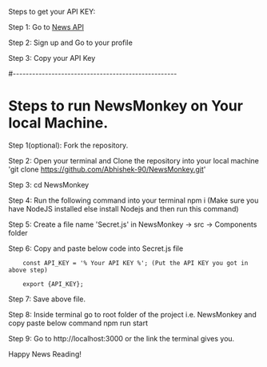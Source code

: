 
Steps to get your API KEY:

Step 1: Go to [News API](https://newsapi.org/)

Step 2: Sign up and Go to your profile

Step 3: Copy your API Key


#---------------------------------------------------



<h1>Steps to run NewsMonkey on Your local Machine.</h1> 


Step 1(optional): Fork the repository.

Step 2: Open your terminal and Clone the repository into your local machine
        'git clone https://github.com/Abhishek-90/NewsMonkey.git'

Step 3: cd NewsMonkey

Step 4: Run the following command into your terminal
        npm i (Make sure you have NodeJS installed else install Nodejs and then run this command)

Step 5: Create a file name 'Secret.js' in NewsMonkey -> src -> Components folder

Step 6: Copy and paste below code into Secret.js file 
        
        const API_KEY = '% Your API KEY %'; (Put the API KEY you got in above step)

        export {API_KEY};

Step 7: Save above file.

Step 8: Inside terminal go to root folder of the project i.e. NewsMonkey and copy paste below command
        npm run start

Step 9: Go to http://localhost:3000 or the link the terminal gives you.


Happy News Reading!
        